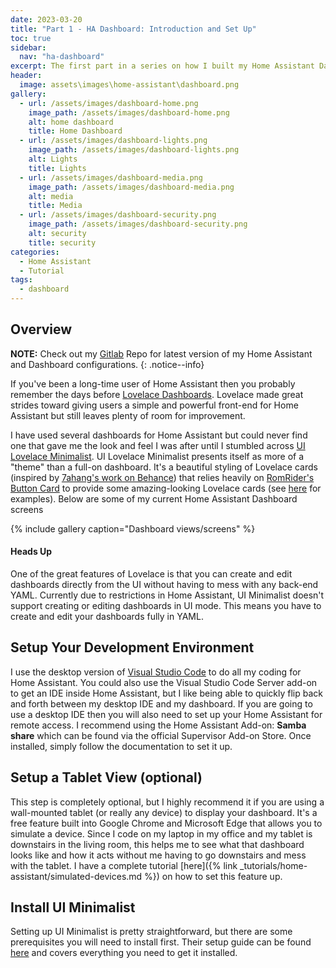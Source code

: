 ```yaml
---
date: 2023-03-20
title: "Part 1 - HA Dashboard: Introduction and Set Up"
toc: true
sidebar: 
  nav: "ha-dashboard"
excerpt: The first part in a series on how I built my Home Assistant Dashboard with UI Lovelace Minimalist.
header:
  image: assets\images\home-assistant\dashboard.png
gallery:
  - url: /assets/images/dashboard-home.png
    image_path: /assets/images/dashboard-home.png
    alt: home dashboard
    title: Home Dashboard
  - url: /assets/images/dashboard-lights.png
    image_path: /assets/images/dashboard-lights.png
    alt: Lights
    title: Lights
  - url: /assets/images/dashboard-media.png
    image_path: /assets/images/dashboard-media.png
    alt: media
    title: Media
  - url: /assets/images/dashboard-security.png
    image_path: /assets/images/dashboard-security.png
    alt: security
    title: security
categories: 
  - Home Assistant
  - Tutorial
tags:
  - dashboard
---
```


## Overview

**NOTE:** Check out my [Gitlab](https://gitlab.com/atxcoder_smart_home/home-assistant-config) Repo for latest version of my Home Assistant and Dashboard configurations.
{: .notice--info}


If you've been a long-time user of Home Assistant then you probably remember the days before [Lovelace Dashboards](https://www.home-assistant.io/dashboards/). Lovelace made great strides toward giving users a simple and powerful front-end for Home Assistant but still leaves plenty of room for improvement.

I have used several dashboards for Home Assistant but could never find one that gave me the look and feel I was after until I stumbled across [UI Lovelace Minimalist](https://ui-lovelace-minimalist.github.io/UI/). UI Lovelace Minimalist presents itself as more of a "theme" than a full-on dashboard. It's a beautiful styling of Lovelace cards (inspired by [7ahang's work on Behance](https://www.behance.net/gallery/88433905/Redesign-Smart-Home)) that relies heavily on [RomRider's Button Card](https://github.com/custom-cards/button-card) to provide some amazing-looking Lovelace cards (see [here](https://ui-lovelace-minimalist.github.io/UI/usage/cards/card_battery/) for examples). Below are some of my current Home Assistant Dashboard screens 

{% include gallery caption="Dashboard views/screens" %}

<div class="notice--warning">
  <h4>Heads Up</h4>
  <p>One of the great features of Lovelace is that you can create and edit dashboards directly from the UI without having to mess with any back-end YAML. Currently due to restrictions in Home Assistant, UI Minimalist doesn't support creating or editing dashboards in UI mode. This means you have to create and edit your dashboards fully in YAML.</p>
</div>



## Setup Your Development Environment

I use the desktop version of [Visual Studio Code](https://code.visualstudio.com/) to do all my coding for Home Assistant. You could also use the Visual Studio Code Server add-on to get an IDE inside Home Assistant, but I like being able to quickly flip back and forth between my desktop IDE and my dashboard. If you are going to use a desktop IDE then you will also need to set up your Home Assistant for remote access. I recommend using the Home Assistant Add-on: **Samba share** which can be found via the official Supervisor Add-on Store. Once installed, simply follow the documentation to set it up.

## Setup a Tablet View (optional)

This step is completely optional, but I highly recommend it if you are using a wall-mounted tablet (or really any device) to display your dashboard. It's a free feature built into Google Chrome and Microsoft Edge that allows you to simulate a device. Since I code on my laptop in my office and my tablet is downstairs in the living room, this helps me to see what that dashboard looks like and how it acts without me having to go downstairs and mess with the tablet. I have a complete tutorial [here]({% link _tutorials/home-assistant/simulated-devices.md %}) on how to set this feature up.

## Install UI Minimalist

Setting up UI Minimalist is pretty straightforward, but there are some prerequisites you will need to install first. Their setup guide can be found [here](https://ui-lovelace-minimalist.github.io/UI/setup/download/) and covers everything you need to get it installed.


